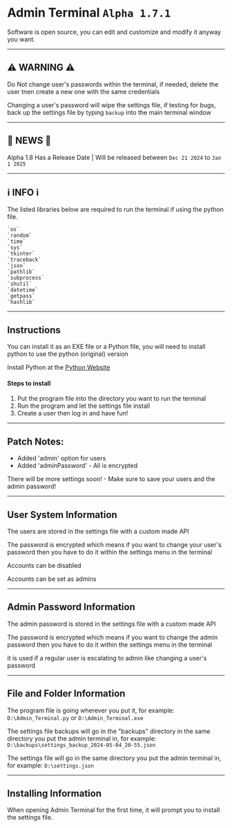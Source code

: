 # Admin Terminal `Alpha 1.7.1`

Software is open source, you can edit and customize and modify it anyway you want.

---

## ⚠ WARNING ⚠

Do Not change user's passwords within the terminal, if needed, delete the user tnen create a new one with the same credentials

Changing a user's password will wipe the settings file, if testing for bugs, back up the settings file by typing `backup` into the main terminal window

---

## 📰 NEWS 📰

Alpha 1.8 Has a Release Date | Will be released between `Dec 21 2024` to `Jan 1 2025`



---

## ℹ️ INFO ℹ️

The listed libraries below are required to run the terminal if using the python file.

    `os`
    `random`
    `time`
    `sys`
    `tkinter`
    `traceback`
    `json`
    `pathlib`
    `subprocess`
    `shutil`
    `datetime`
    `getpass`
    `hashlib`

---

## Instructions

You can install it as an EXE file or a Python file, you will need to install python to use the python (original) version

Install Python at the [Python Website](https://www.python.org)

#### Steps to install

1. Put the program file into the directory you want to run the terminal
2. Run the program and let the settings file install
3. Create a user then log in and have fun!

---

## Patch Notes:
-   Added 'admin' option for users
-   Added 'adminPassword' - All is encrypted

There will be more settings soon! - Make sure to save your users and the admin password!

---

## User System Information

The users are stored in the settings file with a custom made API

The password is encrypted which means if you want to change your user's password then you have to do it within the settings menu in the terminal

Accounts can be disabled

Accounts can be set as admins

---

## Admin Password Information

The admin password is stored in the settings file with a custom made API

The password is encrypted which means if you want to change the admin password then you have to do it within the settings menu in the terminal

it is used if a regular user is escalating to admin like changing a user's password

---
## File and Folder Information

The program file is going wherever you put it, for example: `D:\Admin_Terminal.py` or `D:\Admin_Terminal.exe`

The settings file backups will go in the "backups" directory in the same directory you put the admin terminal in, for example: `D:\backups\settings_backup_2024-05-04_20-55.json`

The settings file will go in the same directory you put the admin terminal in, for example: `D:\settings.json`

---

## Installing Information

When opening Admin Terminal for the first time, it will prompt you to install the settings file.
